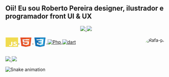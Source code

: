 ## Oii! Eu sou Roberto Pereira designer, ilustrador e programador front UI & UX

<div align="center">
  <a href="https://github.com/RobertofPereira">
  <img height="165em" src="https://github-readme-stats.vercel.app/api?username=RobertofPereira&show_icons=true&theme=synthwave&include_all_commits=true&count_private=true"/>
  <img height="165em" src="https://github-readme-stats.vercel.app/api/top-langs/?username=RobertofPereira&layout=compact&langs_count=7&theme=synthwave"/>
</div>

<div style="display: inline_block"><br>
  <img align="center" alt="Js" height="30" width="40" src="https://raw.githubusercontent.com/devicons/devicon/master/icons/javascript/javascript-plain.svg">
  <img align="center" alt="HTML" height="30" width="40" src="https://raw.githubusercontent.com/devicons/devicon/master/icons/html5/html5-original.svg">
  <img align="center" alt="CSS" height="30" width="40" src="https://raw.githubusercontent.com/devicons/devicon/master/icons/css3/css3-original.svg">
  <img align="center" alt="Php" height="40" width="45" src="https://icongr.am/devicon/phpstorm-original.svg?size=148&color=currentColor">
  <img align="center" alt="dart"  height="30" width="40" src="https://cdn.jsdelivr.net/gh/devicons/devicon/icons/dart/dart-original.svg" />
  <img align="right" alt="Rafa-pic" height="150" style="border-radius:50px;" src="https://media.tenor.com/BOuLnvwBaYEAAAAM/aot-aot-annie.gif">
  
</div>
  
  ##
 
<div> 
  <a href = "mailto:roberto.f.pereira47@gmail.com"><img src="https://img.shields.io/badge/-Gmail-%23333?style=for-the-badge&logo=gmail&logoColor=white" target="_blank">
  <a href="https://www.linkedin.com/in/robertopereira47" target="_blank"><img src="https://img.shields.io/badge/-LinkedIn-%230077B5?style=for-the-badge&logo=linkedin&logoColor=white" target="_blank"></a>   
</div>

  ![Snake animation](https://github.com/RobertofPereira/Robertofpereira/blob/output/github-contribution-grid-snake.svg)
  
</div>
  
